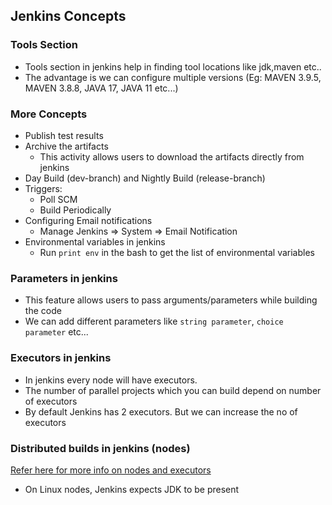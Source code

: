 Jenkins Concepts
-----------------

### Tools Section

* Tools section in jenkins help in finding tool locations like jdk,maven etc..
* The advantage is we can configure multiple versions (Eg: MAVEN 3.9.5, MAVEN 3.8.8, JAVA 17, JAVA 11 etc...)

### More Concepts

* Publish test results
* Archive the artifacts 
    * This activity allows users to download the artifacts directly from jenkins
* Day Build (dev-branch) and Nightly Build (release-branch)
* Triggers:
    * Poll SCM
    * Build Periodically
* Configuring Email notifications 
    * Manage Jenkins => System => Email Notification
* Environmental variables in jenkins
    * Run `print env` in the bash to get the list of environmental variables


### Parameters in jenkins
    
* This feature allows users to pass arguments/parameters while building the code
* We can add different parameters like `string parameter`, `choice parameter` etc...

### Executors in jenkins

* In jenkins every node will have executors.
* The number of parallel projects which you can build depend on number of executors
* By default Jenkins has 2 executors. But we can increase the no of executors

### Distributed builds in jenkins (nodes)

[Refer here for more info on nodes and executors](https://directdevops.blog/2023/11/26/devops-classroom-notes-26-nov-2023/)

* On Linux nodes, Jenkins expects JDK to be present
